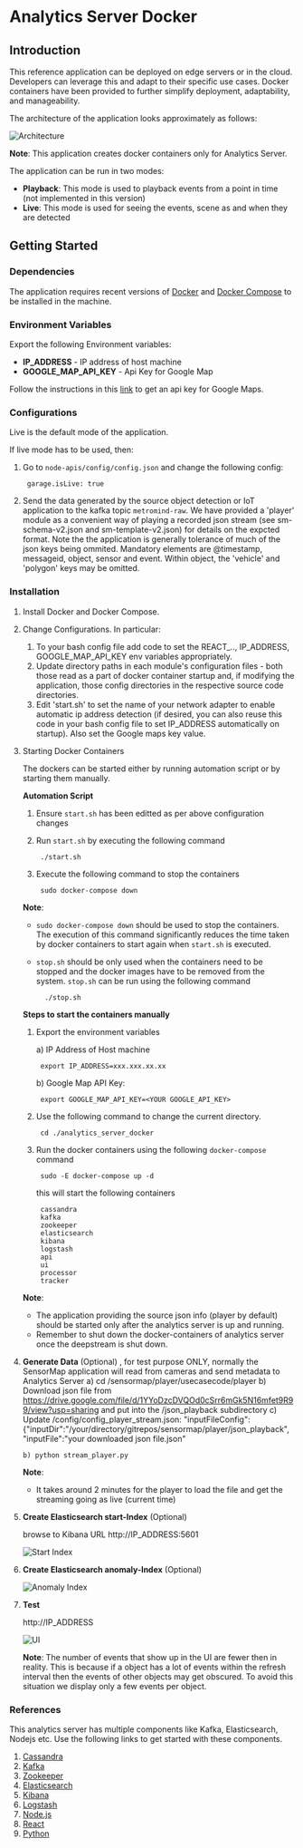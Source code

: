 # Analytics Server Docker

## Introduction

This reference application can be deployed on edge servers or in the cloud. 
Developers can leverage this and adapt to their specific use cases. Docker containers have been provided to further simplify deployment, adaptability, and manageability.

The architecture of the application looks approximately as follows:

![Architecture](readme-images/architecture_sensormap.png?raw=true "Architecture")

**Note**: This application creates docker containers only for Analytics Server.

The application can be run in two modes:
+ **Playback**: This mode is used to playback events from a point in time (not implemented in this version)
+ **Live**: This mode is used for seeing the events, scene as and when they are detected

## Getting Started

### Dependencies

The application requires recent versions of [Docker](https://docs.docker.com/install/linux/docker-ce/ubuntu/) and [Docker Compose](https://docs.docker.com/compose/install/#install-compose) to be installed in the machine.

### Environment Variables

Export the following Environment variables:
+ **IP_ADDRESS** - IP address of host machine
+ **GOOGLE_MAP_API_KEY** - Api Key for Google Map

Follow the instructions in this [link](https://developers.google.com/maps/documentation/javascript/get-api-key) to get an api key for Google Maps.

### Configurations

Live is the default mode of the application.

If live mode has to be used, then:
    
1. Go to `node-apis/config/config.json` and change the following config:

        garage.isLive: true

2. Send the data generated by the source object detection or IoT application to the kafka topic `metromind-raw`. We have provided a 'player' module as a convenient way of playing a recorded json stream (see sm-schema-v2.json and sm-template-v2.json) for details on the expcted format. Note the the application is generally tolerance of much of the json keys being ommited. Mandatory elements are @timestamp, messageid, object, sensor and event. Within object, the 'vehicle' and 'polygon' keys may be omitted. 

### Installation

1. Install Docker and Docker Compose.

2. Change Configurations. In particular:

    1. To your bash config file add code to set the REACT_.., IP_ADDRESS, GOOGLE_MAP_API_KEY env variables appropriately.
    2. Update directory paths in each module's configuration files - both those read as a part of docker container startup and, if modifying the application, those config directories in the respective source code directories.
    3. Edit 'start.sh' to set the name of your network adapter to enable automatic ip address detection (if desired, you can also reuse this code in your bash config file to set IP_ADDRESS automatically on startup). Also set the Google maps key value.

3. Starting Docker Containers

    The dockers can be started either by running automation script or by starting them manually.

    **Automation Script**

    1. Ensure `start.sh` has been editted as per above configuration changes
    
    2. Run `start.sh` by executing the following command
    
            ./start.sh
    
    3. Execute the following command to stop the containers
    
            sudo docker-compose down
    
    **Note**:
    + `sudo docker-compose down` should be used to stop the containers. The execution of this command significantly reduces the time taken by docker containers to start again when `start.sh` is executed.
    + `stop.sh` should be only used when the containers need to be stopped and the docker images have to be removed from the system. `stop.sh` can be run using the following command
    
            ./stop.sh
    
    **Steps to start the containers manually**
        
    1. Export the environment variables

        a) IP Address of Host machine
        
            export IP_ADDRESS=xxx.xxx.xx.xx

        b) Google Map API Key:
    
            export GOOGLE_MAP_API_KEY=<YOUR GOOGLE_API_KEY>
    
    2. Use the following command to change the current directory.

            cd ./analytics_server_docker
         
    3. Run the docker containers using the following `docker-compose` command
    
            sudo -E docker-compose up -d

       this will start the following containers

            cassandra
            kafka
            zookeeper
            elasticsearch
            kibana
            logstash
            api
            ui
            processor
            tracker

    
    **Note**:
    + The application providing the source json info (player by default) should be started only after the analytics server is up and running.
    + Remember to shut down the docker-containers of analytics server once the deepstream is shut down.


5.  **Generate Data** (Optional) , for test purpose ONLY, normally the SensorMap application will read from cameras and send metadata to Analytics Server 
        a) cd /sensormap/player/usecasecode/player
        b) Download json file from https://drive.google.com/file/d/1YYoDzcDVQOd0cSrr6mGk5N16mfet9R99/view?usp=sharing and put into the /json_playback subdirectory
        c) Update /config/config_player_stream.json:
             "inputFileConfig": {"inputDir":"/your/directory/gitrepos/sensormap/player/json_playback",
                                 "inputFile":"your downloaded json file.json"
 
        b) python stream_player.py

    **Note**: 
    + It takes around 2 minutes for the player to load the file and get the streaming going as live (current time)
                
6. **Create Elasticsearch start-Index** (Optional)

    browse to Kibana URL http://IP_ADDRESS:5601

     ![Start Index](readme-images/index-creation-1.png?raw=true "Start Index")


7. **Create Elasticsearch anomaly-Index** (Optional)

    ![Anomaly Index](readme-images/index-creation-2.png?raw=true "Anomaly Index")


8. **Test**
    
    http://IP_ADDRESS
    
    ![UI](readme-images/sensormap_full.png?raw=true "UI")    

    **Note**: The number of events that show up in the UI are fewer then in reality. This is because if a object has a lot of events within the refresh interval then the events of other objects may get obscured. To avoid this situation we display only a few events per object.
    
### References

This analytics server has multiple components like Kafka, Elasticsearch, Nodejs etc. Use the following links to get started with these components.

1. [Cassandra](http://cassandra.apache.org/doc/latest/getting_started/)
2. [Kafka](https://kafka.apache.org/intro)
3. [Zookeeper](https://zookeeper.apache.org/)
5. [Elasticsearch](https://www.elastic.co/guide/en/elasticsearch/reference/6.4/getting-started.html)
6. [Kibana](https://www.elastic.co/guide/en/kibana/6.4/getting-started.html)
7. [Logstash](https://www.elastic.co/guide/en/logstash/6.4/getting-started-with-logstash.html)
8. [Node.js](https://nodejs.org/en/docs/guides/getting-started-guide/)
9. [React](https://reactjs.org/docs/getting-started.html)
10. [Python](https://docs.python.org/3/tutorial/)

